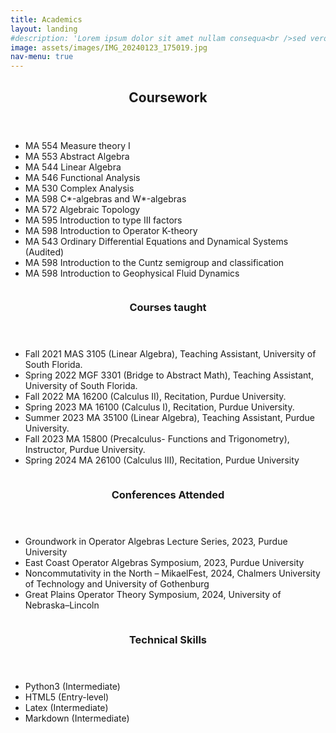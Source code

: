 ```yaml
---
title: Academics
layout: landing
#description: 'Lorem ipsum dolor sit amet nullam consequa<br />sed veroeros. tempus adipiscing nulla.'
image: assets/images/IMG_20240123_175019.jpg
nav-menu: true
---
```


<!-- Main -->
<div id="main">

<!-- One -->
<section id="one">
	<div class="inner">
		<header class="major">
			<h2>Coursework</h2>
		</header>
		<ul>
 		 <li>MA 554 Measure theory I</li>
 		 <li>MA 553 Abstract Algebra</li>
		 <li>MA 544 Linear Algebra</li>
  		 <li>MA 546 Functional Analysis</li>
		 <li>MA 530 Complex Analysis</li>
  		 <li>MA 598 C*-algebras and W*-algebras</li>
		 <li>MA 572 Algebraic Topology</li>
  		 <li>MA 595 Introduction to type III factors</li>
		 <li>MA 598 Introduction to Operator K-theory</li>
		 <li>MA 543 Ordinary Differential Equations and Dynamical Systems (Audited)</li>
		 <li>MA 598 Introduction to the Cuntz semigroup and classification</li>
		 <li>MA 598 Introduction to Geophysical Fluid Dynamics</li>
		</ul>
	</div>
</section>

<!-- Two -->
<section id="two" class="spotlights">
	<section>
		<a href="generic.html" class="image">
			<img src="{% link assets/images/IMG_20240106_170151.jpg %}" alt="" data-position="center center" />
		</a>
		<div class="content">
			<div class="inner">
				<header class="major">
					<h3>Courses taught</h3>
				</header>
				<p><ul>
 		 <li>Fall 2021 MAS 3105 (Linear Algebra), Teaching Assistant, University of South Florida.</li>
 		 <li>Spring 2022 MGF 3301 (Bridge to Abstract Math), Teaching Assistant, University of South Florida.</li>
  		 <li>Fall 2022 MA 16200 (Calculus II), Recitation, Purdue University.</li>
		 <li>Spring 2023 MA 16100 (Calculus I), Recitation, Purdue University.</li>
  		 <li>Summer 2023 MA 35100 (Linear Algebra), Teaching Assistant, Purdue University.</li>
		 <li>Fall 2023 MA 15800 (Precalculus- Functions and Trigonometry), Instructor, Purdue University.</li>
  		 <li>Spring 2024 MA 26100 (Calculus III), Recitation, Purdue University</li>
		</ul></p>
				<!--<ul class="actions">
					<li><a href="generic.html" class="button">Learn more</a></li>
				</ul>-->
			</div>
		</div>
	</section>
	<section>
		<a href="generic.html" class="image">
			<img src="{% link assets/images/happyhollow.jpg %}" alt="" data-position="top center" />
		</a>
		<div class="content">
			<div class="inner">
				<header class="major">
					<h3>Conferences Attended</h3>
				</header>
				<p><ul>
 		 <li>Groundwork in Operator Algebras Lecture Series, 2023, Purdue University</li>
 		 <li>East Coast Operator Algebras Symposium, 2023, Purdue University</li>
		 <li>Noncommutativity in the North – MikaelFest, 2024, Chalmers University of Technology and University of Gothenburg</li>
		 <li>Great Plains Operator Theory Symposium, 2024, University of Nebraska–Lincoln</li>
		</ul></p>
				<!--<ul class="actions">
					<li><a href="generic.html" class="button">Learn more</a></li>
				</ul>-->
			</div>
		</div>
	</section>
	<section>
		<a href="generic.html" class="image">
			<img src="{% link assets/images/dude.jpg %}" alt="" data-position="25% 25%" />
		</a>
		<div class="content">
			<div class="inner">
				<header class="major">
					<h3>Technical Skills</h3>
				</header>
				<p><ul>
 		 <li>Python3 (Intermediate)</li>
 		 <li>HTML5 (Entry-level)</li>
		 <li>Latex (Intermediate)</li>
		 <li>Markdown (Intermediate)</li>
		</ul></p>
				<!--<ul class="actions">
					<li><a href="generic.html" class="button">Learn more</a></li>
				</ul>
			</div>-->
		</div>
	

<!-- Three -->
<!--
<section id="three">
	<div class="inner">
		<header class="major">
			<h2>Massa libero</h2>
		</header>
		<p>Nullam et orci eu lorem consequat tincidunt vivamus et sagittis libero. Mauris aliquet magna magna sed nunc rhoncus pharetra. Pellentesque condimentum sem. In efficitur ligula tate urna. Maecenas laoreet massa vel lacinia pellentesque lorem ipsum dolor. Nullam et orci eu lorem consequat tincidunt. Vivamus et sagittis libero. Mauris aliquet magna magna sed nunc rhoncus amet pharetra et feugiat tempus.</p>
		<ul class="actions">
			<li><a href="generic.html" class="button next">Get Started</a></li>
		</ul>
	</div>
</section>
-->
</div>
